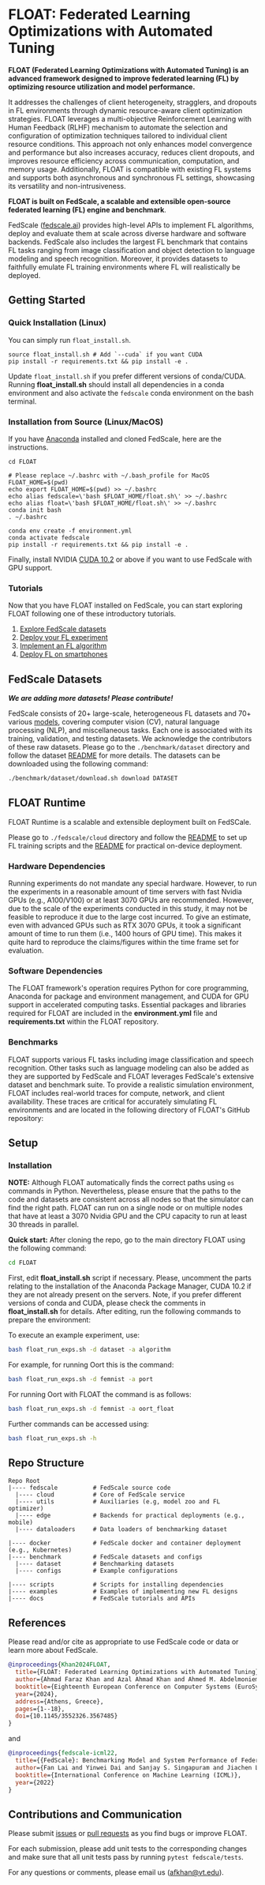 <h1> FLOAT: Federated Learning Optimizations with Automated Tuning </h1>

**FLOAT (Federated Learning Optimizations with Automated Tuning) is an advanced framework designed to improve federated learning (FL) by optimizing resource utilization and model performance.**

It addresses the challenges of client heterogeneity, stragglers, and dropouts in FL environments through dynamic resource-aware client optimization strategies. FLOAT leverages a multi-objective Reinforcement Learning with Human Feedback (RLHF) mechanism to automate the selection and configuration of optimization techniques tailored to individual client resource conditions. This approach not only enhances model convergence and performance but also increases accuracy, reduces client dropouts, and improves resource efficiency across communication, computation, and memory usage. Additionally, FLOAT is compatible with existing FL systems and supports both asynchronous and synchronous FL settings, showcasing its versatility and non-intrusiveness. 

**FLOAT is built on FedScale, a scalable and extensible open-source federated learning (FL) engine and benchmark**. 

FedScale ([fedscale.ai](https://fedscale.ai/)) provides high-level APIs to implement FL algorithms, deploy and evaluate them at scale across diverse hardware and software backends. 
FedScale also includes the largest FL benchmark that contains FL tasks ranging from image classification and object detection to language modeling and speech recognition. 
Moreover, it provides datasets to faithfully emulate FL training environments where FL will realistically be deployed.


## Getting Started

### Quick Installation (Linux)

You can simply run `float_install.sh`.

```
source float_install.sh # Add `--cuda` if you want CUDA 
pip install -r requirements.txt && pip install -e .
```

Update `float_install.sh` if you prefer different versions of conda/CUDA. Running **float_install.sh** should install all dependencies in a conda environment and also activate the `fedscale` conda environment on the bash terminal.

### Installation from Source (Linux/MacOS)

If you have [Anaconda](https://www.anaconda.com/products/distribution#download-section) installed and cloned FedScale, here are the instructions.
```
cd FLOAT

# Please replace ~/.bashrc with ~/.bash_profile for MacOS
FLOAT_HOME=$(pwd)
echo export FLOAT_HOME=$(pwd) >> ~/.bashrc
echo alias fedscale=\'bash $FLOAT_HOME/float.sh\' >> ~/.bashrc
echo alias float=\'bash $FLOAT_HOME/float.sh\' >> ~/.bashrc 
conda init bash
. ~/.bashrc

conda env create -f environment.yml
conda activate fedscale
pip install -r requirements.txt && pip install -e .
```

Finally, install NVIDIA [CUDA 10.2](https://developer.nvidia.com/cuda-downloads) or above if you want to use FedScale with GPU support.


### Tutorials

Now that you have FLOAT installed on FedScale, you can start exploring FLOAT following one of these introductory tutorials.

1. [Explore FedScale datasets](./docs/Femnist_stats.md)
2. [Deploy your FL experiment](./docs/tutorial.md)
3. [Implement an FL algorithm](./examples/README.md)
4. [Deploy FL on smartphones](./fedscale/edge/android/README.md)

## FedScale Datasets

***We are adding more datasets! Please contribute!***

FedScale consists of 20+ large-scale, heterogeneous FL datasets and 70+ various [models](./fedscale/utils/models/cv_models/README.md), covering computer vision (CV), natural language processing (NLP), and miscellaneous tasks. 
Each one is associated with its training, validation, and testing datasets. 
We acknowledge the contributors of these raw datasets. Please go to the `./benchmark/dataset` directory and follow the dataset [README](./benchmark/dataset/README.md) for more details.
The datasets can be downloaded using the following command:

```bash
./benchmark/dataset/download.sh download DATASET
```

## FLOAT Runtime
FLOAT Runtime is a scalable and extensible deployment built on FedSCale. 

Please go to `./fedscale/cloud` directory and follow the [README](./fedscale/cloud/README.md) to set up FL training scripts and the [README](./fedscale/edge/android/README.md) for practical on-device deployment.

### Hardware Dependencies

Running experiments do not mandate any special hardware. However, to run the experiments in a reasonable amount of time servers with fast Nvidia GPUs (e.g., A100/V100) or at least 3070 GPUs are recommended. However, due to the scale of the experiments conducted in this study, it may not be feasible to reproduce it due to the large cost incurred. To give an estimate, even with advanced GPUs such as RTX 3070 GPUs, it took a significant amount of time to run them (i.e., 1400 hours of GPU time). This makes it quite hard to reproduce the claims/figures within the time frame set for evaluation.

### Software Dependencies

The FLOAT framework's operation requires Python for core programming, Anaconda for package and environment management, and CUDA for GPU support in accelerated computing tasks. Essential packages and libraries required for FLOAT are included in the **environment.yml** file and **requirements.txt** within the FLOAT repository.

### Benchmarks

FLOAT supports various FL tasks including image classification and speech recognition. Other tasks such as language modeling can also be added as they are supported by FedScale and FLOAT leverages FedScale's extensive dataset and benchmark suite. To provide a realistic simulation environment, FLOAT includes real-world traces for compute, network, and client availability. These traces are critical for accurately simulating FL environments and are located in the following directory of FLOAT's GitHub repository:

## Setup

### Installation

**NOTE:** Although FLOAT automatically finds the correct paths using `os` commands in Python. Nevertheless, please ensure that the paths to the code and datasets are consistent across all nodes so that the simulator can find the right path. FLOAT can run on a single node or on multiple nodes that have at least a 3070 Nvidia GPU and the CPU capacity to run at least 30 threads in parallel.

**Quick start:**
After cloning the repo, go to the main directory FLOAT using the following command:

```bash
cd FLOAT
```

First, edit **float_install.sh** script if necessary. Please, uncomment the parts relating to the installation of the Anaconda Package Manager, CUDA 10.2 if they are not already present on the servers. Note, if you prefer different versions of conda and CUDA, please check the comments in **float_install.sh** for details. After editing, run the following commands to prepare the environment:


To execute an example experiment, use:

```bash
bash float_run_exps.sh -d dataset -a algorithm
```

For example, for running Oort this is the command:

```bash
bash float_run_exps.sh -d femnist -a port
```

For running Oort with FLOAT the command is as follows:

```bash
bash float_run_exps.sh -d femnist -a oort_float
```

Further commands can be accessed using:

```bash
bash float_run_exps.sh -h
```

## Repo Structure

```
Repo Root
|---- fedscale          # FedScale source code
  |---- cloud           # Core of FedScale service
  |---- utils           # Auxiliaries (e.g, model zoo and FL optimizer)
  |---- edge            # Backends for practical deployments (e.g., mobile)
  |---- dataloaders     # Data loaders of benchmarking dataset

|---- docker            # FedScale docker and container deployment (e.g., Kubernetes)
|---- benchmark         # FedScale datasets and configs
  |---- dataset         # Benchmarking datasets
  |---- configs         # Example configurations

|---- scripts           # Scripts for installing dependencies
|---- examples          # Examples of implementing new FL designs
|---- docs              # FedScale tutorials and APIs
```

## References
Please read and/or cite as appropriate to use FedScale code or data or learn more about FedScale.

```bibtex
@inproceedings{Khan2024FLOAT,
  title={FLOAT: Federated Learning Optimizations with Automated Tuning},
  author={Ahmad Faraz Khan and Azal Ahmad Khan and Ahmed M. Abdelmoniem and Samuel Fountain and Ali R. Butt and Ali Anwar},
  booktitle={Eighteenth European Conference on Computer Systems (EuroSys '24)},
  year={2024},
  address={Athens, Greece},
  pages={1--18},
  doi={10.1145/3552326.3567485}
}
```

and  

```bibtex
@inproceedings{fedscale-icml22,
  title={{FedScale}: Benchmarking Model and System Performance of Federated Learning at Scale},
  author={Fan Lai and Yinwei Dai and Sanjay S. Singapuram and Jiachen Liu and Xiangfeng Zhu and Harsha V. Madhyastha and Mosharaf Chowdhury},
  booktitle={International Conference on Machine Learning (ICML)},
  year={2022}
}
```

## Contributions and Communication
Please submit [issues](https://github.com/AFKD98/FLOAT/issues) or [pull requests](https://github.com/AFKD98/FLOAT/pulls) as you find bugs or improve FLOAT.

For each submission, please add unit tests to the corresponding changes and make sure that all unit tests pass by running `pytest fedscale/tests`.

For any questions or comments, please email us ([afkhan@vt.edu](mailto:afkhan@vt.edu)). 


